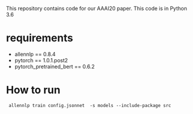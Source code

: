 This repository contains code for our AAAI20 paper. This code is in Python 3.6 

# requirements
* allennlp == 0.8.4
* pytorch == 1.0.1.post2
* pytorch\_pretrained\_bert == 0.6.2

# How to run
   <pre><code> allennlp train config.jsonnet  -s models --include-package src</code></pre>
